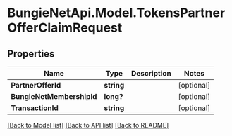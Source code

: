# BungieNetApi.Model.TokensPartnerOfferClaimRequest
## Properties

Name | Type | Description | Notes
------------ | ------------- | ------------- | -------------
**PartnerOfferId** | **string** |  | [optional] 
**BungieNetMembershipId** | **long?** |  | [optional] 
**TransactionId** | **string** |  | [optional] 

[[Back to Model list]](../README.md#documentation-for-models) [[Back to API list]](../README.md#documentation-for-api-endpoints) [[Back to README]](../README.md)

